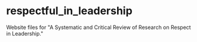 # respectful_in_leadership

Website files for "A Systematic and Critical Review of Research on Respect in Leadership."

